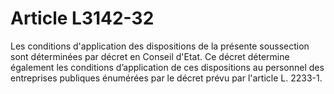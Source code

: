 # Article L3142-32

Les conditions d'application des dispositions de la présente soussection sont déterminées par décret en Conseil d'Etat. Ce décret détermine également les conditions d’application de ces dispositions au personnel des entreprises publiques énumérées par le décret prévu par l'article L. 2233-1.
